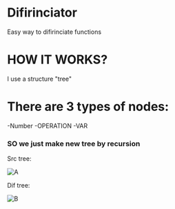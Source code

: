# Difirinciator
Easy way to difirinciate functions
# HOW IT WORKS?
I use a structure "tree"

# There are 3 types of nodes:

-Number
-OPERATION
-VAR


### SO we just make new tree by recursion

Src tree:

![A](https://github.com/CiberMonah/Difirinciator/assets/142305833/82763170-e14d-4530-a129-289dd1aab71e)

Dif tree:

![B](https://github.com/CiberMonah/Difirinciator/assets/142305833/fb8ce820-3fb7-4f63-b84f-822c0f573823)


